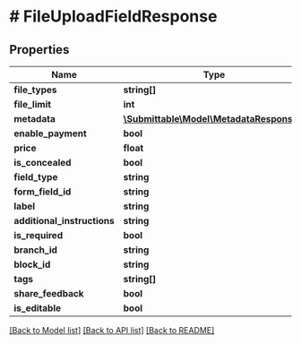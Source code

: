 # # FileUploadFieldResponse

## Properties

Name | Type | Description | Notes
------------ | ------------- | ------------- | -------------
**file_types** | **string[]** |  | [optional]
**file_limit** | **int** |  | [optional]
**metadata** | [**\Submittable\Model\MetadataResponse[]**](MetadataResponse.md) |  | [optional]
**enable_payment** | **bool** |  | [optional]
**price** | **float** |  | [optional]
**is_concealed** | **bool** |  | [optional]
**field_type** | **string** |  |
**form_field_id** | **string** |  | [optional]
**label** | **string** |  | [optional]
**additional_instructions** | **string** |  | [optional]
**is_required** | **bool** |  | [optional]
**branch_id** | **string** |  | [optional]
**block_id** | **string** |  | [optional]
**tags** | **string[]** |  | [optional]
**share_feedback** | **bool** |  | [optional]
**is_editable** | **bool** |  | [optional]

[[Back to Model list]](../../README.md#models) [[Back to API list]](../../README.md#endpoints) [[Back to README]](../../README.md)
